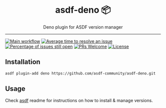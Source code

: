 <div align="center">
<h1>asdf-deno 📦</h1>
Deno plugin for ASDF version manager
</div>
<hr />

[![Main workflow](https://github.com/asdf-community/asdf-deno/workflows/Main%20workflow/badge.svg)](https://github.com/asdf-community/asdf-deno/actions)
[![Average time to resolve an issue](https://isitmaintained.com/badge/resolution/asdf-community/asdf-deno.svg)](https://isitmaintained.com/project/asdf-community/asdf-deno "Average time to resolve an issue")
[![Percentage of issues still open](https://isitmaintained.com/badge/open/asdf-community/asdf-deno.svg)](https://isitmaintained.com/project/asdf-community/asdf-deno "Percentage of issues still open")
[![PRs Welcome](https://img.shields.io/badge/PRs-welcome-brightgreen.svg)](http://makeapullrequest.com)
[![License](https://img.shields.io/github/license/asdf-community/asdf-deno?color=brightgreen)](https://github.com/asdf-community/asdf-deno/blob/master/LICENSE)

## Installation

```bash
asdf plugin-add deno https://github.com/asdf-community/asdf-deno.git
```

## Usage

Check [asdf](https://github.com/asdf-vm/asdf) readme for instructions on how to
install & manage versions.
